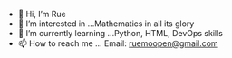 - 👋 Hi, I’m Rue
- 👀 I’m interested in ...Mathematics in all its glory
- 🌱 I’m currently learning ...Python, HTML, DevOps skills
- 📫 How to reach me ... Email: ruemoopen@gmail.com

